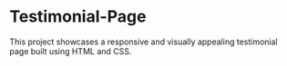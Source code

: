 # Testimonial-Page
This project showcases a responsive and visually appealing testimonial page built using HTML and CSS. 

